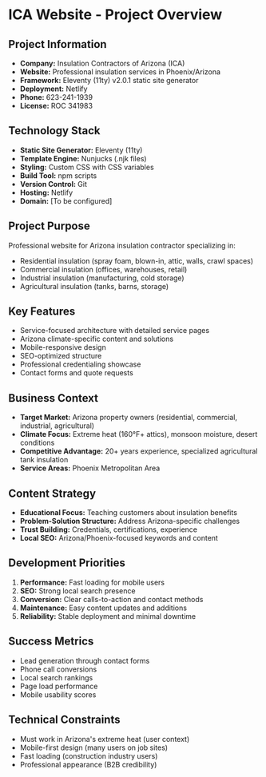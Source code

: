 # ICA Website - Project Overview

## Project Information
- **Company:** Insulation Contractors of Arizona (ICA)
- **Website:** Professional insulation services in Phoenix/Arizona
- **Framework:** Eleventy (11ty) v2.0.1 static site generator
- **Deployment:** Netlify
- **Phone:** 623-241-1939
- **License:** ROC 341983

## Technology Stack
- **Static Site Generator:** Eleventy (11ty)
- **Template Engine:** Nunjucks (.njk files)
- **Styling:** Custom CSS with CSS variables
- **Build Tool:** npm scripts
- **Version Control:** Git
- **Hosting:** Netlify
- **Domain:** [To be configured]

## Project Purpose
Professional website for Arizona insulation contractor specializing in:
- Residential insulation (spray foam, blown-in, attic, walls, crawl spaces)
- Commercial insulation (offices, warehouses, retail)
- Industrial insulation (manufacturing, cold storage)
- Agricultural insulation (tanks, barns, storage)

## Key Features
- Service-focused architecture with detailed service pages
- Arizona climate-specific content and solutions
- Mobile-responsive design
- SEO-optimized structure
- Professional credentialing showcase
- Contact forms and quote requests

## Business Context
- **Target Market:** Arizona property owners (residential, commercial, industrial, agricultural)
- **Climate Focus:** Extreme heat (160°F+ attics), monsoon moisture, desert conditions
- **Competitive Advantage:** 20+ years experience, specialized agricultural tank insulation
- **Service Areas:** Phoenix Metropolitan Area

## Content Strategy
- **Educational Focus:** Teaching customers about insulation benefits
- **Problem-Solution Structure:** Address Arizona-specific challenges
- **Trust Building:** Credentials, certifications, experience
- **Local SEO:** Arizona/Phoenix-focused keywords and content

## Development Priorities
1. **Performance:** Fast loading for mobile users
2. **SEO:** Strong local search presence
3. **Conversion:** Clear calls-to-action and contact methods
4. **Maintenance:** Easy content updates and additions
5. **Reliability:** Stable deployment and minimal downtime

## Success Metrics
- Lead generation through contact forms
- Phone call conversions
- Local search rankings
- Page load performance
- Mobile usability scores

## Technical Constraints
- Must work in Arizona's extreme heat (user context)
- Mobile-first design (many users on job sites)
- Fast loading (construction industry users)
- Professional appearance (B2B credibility)
